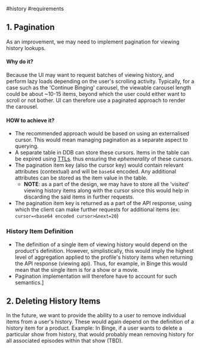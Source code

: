 #history #requirements 

## 1. Pagination
As an improvement, we may need to implement pagination for viewing history lookups. 

#### Why do it?
Because the UI may want to request batches of viewing history, and perform lazy loads depending on the user's scrolling activity. 
Typically, for a case such as the 'Continue Binging' carousel, the viewable carousel length could be about ~10-15 items, beyond which the user could either want to scroll or not bother. UI can therefore use a paginated approach to render the carousel.

#### HOW to achieve it?
- The recommended approach would be based on using an externalised cursor. This would mean managing pagination as a separate aspect to querying.
- A separate table in DDB can store these cursors. Items in the table can be expired using [TTLs](https://docs.aws.amazon.com/amazondynamodb/latest/developerguide/TTL.html). thus ensuring the *ephemerality* of these cursors.
- The pagination item key (also the cursor key) would contain relevant attributes (contextual) and will be `base64` encoded. Any additional attributes can be stored as the item value in the table. 
	- **NOTE**: as a part of the design, we may have to store all the 'visited' viewing history items along with the cursor since this would help in discarding the said items in further requests. 
- The pagination item key is returned as a part of the API response, using which the client can make further requests for additional items (ex: `cursor=<base64 encoded cursor>&next=20`)

### History Item Definition
- The definition of a single item of viewing history would depend on the product's definition. However, simplistically, this would imply the highest level of aggregation applied to the profile's history items when returning the API response (viewing api). Thus, for example, in Binge this would mean that the single item is for a show or a movie.
- Pagination implementation will therefore have to account for such semantics.]


## 2. Deleting History Items
In the future, we want to provide the ability to a user to remove individual items from a user's history. 
These would again depend on the definition of a history item for a product.
Example: In Binge, if a user wants to delete a particular show from history, that would probably mean removing history for all associated episodes within that show (TBD).